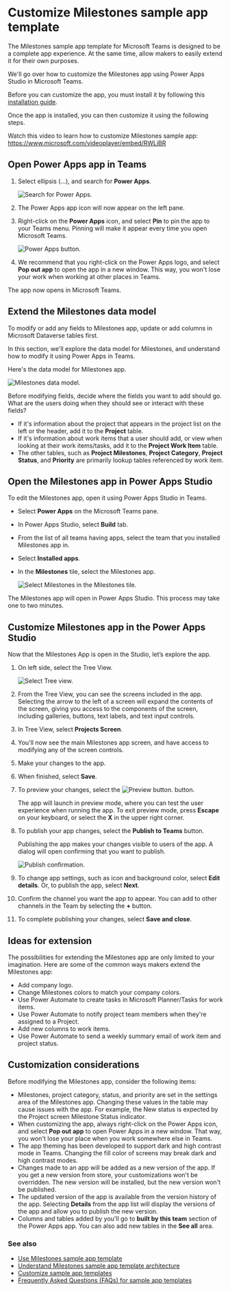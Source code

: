 
# Customize Milestones sample app template

The Milestones sample app template for Microsoft Teams is designed to be a complete app experience. At the same time, allow makers to easily extend it for their own purposes.

We'll go over how to customize the Milestones app using Power Apps Studio in Microsoft Teams.

Before you can customize the app, you must install it by following this [installation guide](../../INSTALLATION.md).

Once the app is installed, you can then customize it using the following steps.

Watch this video to learn how to customize Milestones sample app: https://www.microsoft.com/videoplayer/embed/RWLiBR

## Open Power Apps app in Teams

1. Select ellipsis (…), and search for **Power Apps**.

   ![Search for Power Apps.](https://github.com/microsoft/teams-powerapps-app-templates/blob/main/Milestones/Documentation/media/customize-milestones/search-app.png "Search for Power Apps")

2. The Power Apps app icon will now appear on the left pane.

3. Right-click on the **Power Apps** icon, and select **Pin** to pin the app to your Teams menu. Pinning will make it appear every time you open Microsoft Teams.

   ![Power Apps button.](https://github.com/microsoft/teams-powerapps-app-templates/blob/main/Milestones/Documentation/media/customize-milestones/power-apps-icon.png "Power Apps button")

4. We recommend that you right-click on the Power Apps logo, and select **Pop out app** to open the app in a new window. This way, you won't lose your work when working at other places in Teams.

The app now opens in Microsoft Teams.

## Extend the Milestones data model

To modify or add any fields to Milestones app, update or add columns in Microsoft Dataverse tables first.

In this section, we'll explore the data model for Milestones, and understand how to modify it using Power Apps in Teams. 

Here's the data model for Milestones app.

![Milestones data model.](https://github.com/microsoft/teams-powerapps-app-templates/blob/main/Milestones/Documentation/media/milestones-architecture/data-model.png "Milestones data model")

Before modifying fields, decide where the fields you want to add should go. What are the users doing when they should see or interact with these fields?

- If it's information about the project that appears in the project list on the left or the header, add it to the **Project** table.
- If it's information about work items that a user should add, or view when looking at their work items/tasks, add it to the **Project Work Item** table.
- The other tables, such as **Project Milestones**, **Project Category**, **Project Status**, and **Priority** are primarily lookup tables referenced by work item.

## Open the Milestones app in Power Apps Studio

To edit the Milestones app, open it using Power Apps Studio in Teams.

- Select **Power Apps** on the Microsoft Teams pane.
- In Power Apps Studio, select **Build** tab.
- From the list of all teams having apps, select the team that you installed Milestones app in.
- Select **Installed apps**.
- In the **Milestones** tile, select the Milestones app.

    ![Select Milestones in the Milestones tile.](https://github.com/microsoft/teams-powerapps-app-templates/blob/main/Milestones/Documentation/media/customize-milestones/milestones-tile.png "Select Milestones in the Milestones tile")

The Milestones app will open in Power Apps Studio. This process may take one to two minutes.

## Customize Milestones app in the Power Apps Studio

Now that the Milestones App is open in the Studio, let’s explore the app.

1. On left side, select the Tree View.

    ![Select Tree view.](https://github.com/microsoft/teams-powerapps-app-templates/blob/main/Milestones/Documentation/media/customize-milestones/tree-view.png "Select Tree view")

1. From the Tree View, you can see the screens included in the app. Selecting the arrow to the left of a screen will expand the contents of the screen, giving you access to the components of the screen, including galleries, buttons, text labels, and text input controls.

1. In Tree View, select **Projects Screen**.

1. You'll now see the main Milestones app screen, and have access to modifying any of the screen controls.

1. Make your changes to the app.

1. When finished, select **Save**.

1. To preview your changes, select the ![Preview button.](https://github.com/microsoft/teams-powerapps-app-templates/blob/main/Milestones/Documentation/media/customize-milestones/preview.png "Preview button") button. 

    The app will launch in preview mode, where you can test the user experience when running the app. To exit preview mode, press **Escape** on your keyboard, or select the **X** in the upper right corner.

1. To publish your app changes, select the **Publish to Teams** button.

    Publishing the app makes your changes visible to users of the app. A dialog will open confirming that you want to publish.

    ![Publish confirmation.](https://github.com/microsoft/teams-powerapps-app-templates/blob/main/Milestones/Documentation/media/customize-milestones/publish-confirm.png "Publish confirmation")

1. To change app settings, such as icon and background color, select **Edit details**. Or, to publish the app, select **Next**.

1. Confirm the channel you want the app to appear. You can add to other channels in the Team by selecting the **+** button.
    
1. To complete publishing your changes, select **Save and close**.

## Ideas for extension

The possibilities for extending the Milestones app are only limited to your imagination. Here are some of the common ways makers extend the Milestones app:

- Add company logo.
- Change Milestones colors to match your company colors.
- Use Power Automate to create tasks in Microsoft Planner/Tasks for work items.
- Use Power Automate to notify project team members when they're assigned to a Project.
- Add new columns to work items.
- Use Power Automate to send a weekly summary email of work item and project status.

## Customization considerations

Before modifying the Milestones app, consider the following items:

- Milestones, project category, status, and priority are set in the settings area of the Milestones app. Changing these values in the table may cause issues with the app. For example, the New status is expected by the Project screen Milestone Status indicator.
- When customizing the app, always right-click on the Power Apps icon, and select **Pop out app** to open Power Apps in a new window. That way, you won't lose your place when you work somewhere else in Teams.
- The app theming has been developed to support dark and high contrast mode in Teams. Changing the fill color of screens may break dark and high contrast modes.
- Changes made to an app will be added as a new version of the app. If you get a new version from store, your customizations won't be overridden. The new version will be installed, but the new version won't be published.
- The updated version of the app is available from the version history of the app. Selecting **Details** from the app list will display the versions of the app and allow you to publish the new version.
- Columns and tables added by you'll go to **built by this team** section of the Power Apps app. You can also add new tables in the **See all** area.

### See also

- [Use Milestones sample app template](milestones.md)
- [Understand Milestones sample app template architecture](milestones-architecture.md)
- [Customize sample app templates](https://learn.microsoft.com/en-us/power-apps/teams/customize-sample-apps)
- [Frequently Asked Questions (FAQs) for sample app templates](https://learn.microsoft.com/en-us/power-apps/teams/sample-apps-faqs)
